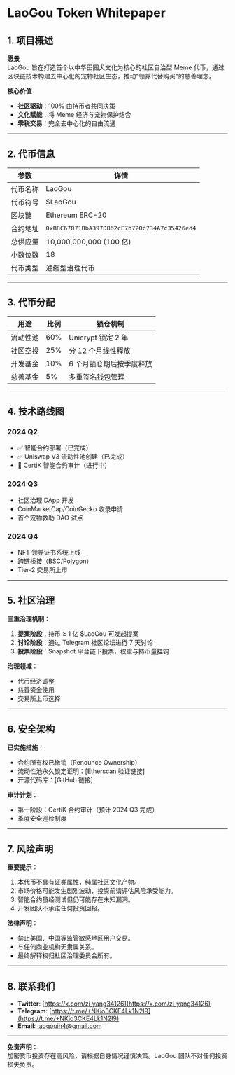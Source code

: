 # LaoGou Token Whitepaper

## 1. 项目概述

**愿景**  
LaoGou 旨在打造首个以中华田园犬文化为核心的社区自治型 Meme 代币，通过区块链技术构建去中心化的宠物社区生态，推动"领养代替购买"的慈善理念。

**核心价值**  
- **社区驱动**：100% 由持币者共同决策  
- **文化赋能**：将 Meme 经济与宠物保护结合  
- **零税交易**：完全去中心化的自由流通  

---

## 2. 代币信息

| 参数         | 详情                                   |
|--------------|----------------------------------------|
| 代币名称     | LaoGou                                 |
| 代币符号     | $LaoGou                                |
| 区块链       | Ethereum ERC-20                        |
| 合约地址     | `0xB8C67071BbA397D862cE7b720c734A7c35426ed4` |
| 总供应量     | 10,000,000,000 (100 亿)               |
| 小数位数     | 18                                     |
| 代币类型     | 通缩型治理代币                         |

---

## 3. 代币分配

| 用途         | 比例  | 锁仓机制                     |
|--------------|-------|------------------------------|
| 流动性池     | 60%   | Unicrypt 锁定 2 年           |
| 社区空投     | 25%   | 分 12 个月线性释放           |
| 开发基金     | 10%   | 6 个月锁仓期后按季度释放     |
| 慈善基金     | 5%    | 多重签名钱包管理             |

---

## 4. 技术路线图

### 2024 Q2
- ✅ 智能合约部署（已完成）
- ✅ Uniswap V3 流动性池创建（已完成）
- 🔄 CertiK 智能合约审计（进行中）

### 2024 Q3
- 社区治理 DApp 开发
- CoinMarketCap/CoinGecko 收录申请
- 首个宠物救助 DAO 试点

### 2024 Q4
- NFT 领养证书系统上线
- 跨链桥接（BSC/Polygon）
- Tier-2 交易所上市

---

## 5. 社区治理

**三重治理机制**：
1. **提案阶段**：持币 ≥ 1 亿 $LaoGou 可发起提案
2. **讨论阶段**：通过 Telegram 社区论坛进行 7 天讨论
3. **投票阶段**：Snapshot 平台链下投票，权重与持币量挂钩

**治理领域**：
- 代币经济调整
- 慈善资金使用
- 交易所上币选择

---

## 6. 安全架构

**已实施措施**：
- 合约所有权已撤销（Renounce Ownership）
- 流动性池永久锁定证明：[Etherscan 验证链接]
- 开源代码库：[GitHub 链接]

**审计计划**：
- 第一阶段：CertiK 合约审计（预计 2024 Q3 完成）
- 季度安全巡检制度

---

## 7. 风险声明

**重要提示**：
1. 本代币不具有证券属性，纯属社区文化产物。
2. 市场价格可能发生剧烈波动，投资前请评估风险承受能力。
3. 智能合约虽经测试但仍可能存在未知漏洞。
4. 开发团队不承诺任何投资回报。

**法律声明**：
- 禁止美国、中国等监管敏感地区用户交易。
- 与任何商业机构无隶属关系。
- 最终解释权归社区治理委员会所有。

---

## 8. 联系我们

- **Twitter**: [https://x.com/zi_yang34126](https://x.com/zi_yang34126)
- **Telegram**: [https://t.me/+NKio3CKE4Lk1N2I9](https://t.me/+NKio3CKE4Lk1N2I9)
- **Email**: [laogouih4@gmail.com](mailto:laogouih4@gmail.com)

---

**免责声明**：  
加密货币投资存在高风险，请根据自身情况谨慎决策。LaoGou 团队不对任何投资损失负责。
